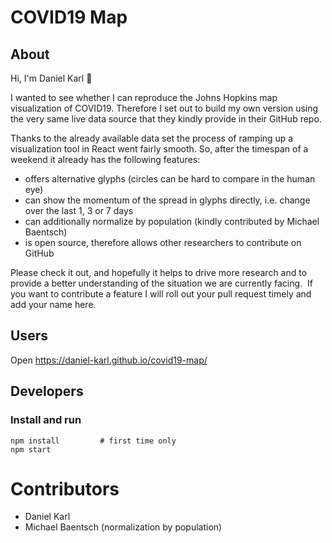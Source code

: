 # COVID19 Map

## About

Hi, I'm Daniel Karl 👋

I wanted to see whether I can reproduce the Johns Hopkins map visualization of COVID19. Therefore I set out to build my own version using the very same live data source that they kindly provide in their GitHub repo.

Thanks to the already available data set the process of ramping up a visualization tool in React went fairly smooth. So, after the timespan of a weekend it already has the following features:

- offers alternative glyphs (circles can be hard to compare in the human eye)
- can show the momentum of the spread in glyphs directly, i.e. change over the last 1, 3 or 7 days
- can additionally normalize by population (kindly contributed by Michael Baentsch)
- is open source, therefore allows other researchers to contribute on GitHub

Please check it out, and hopefully it helps to drive more research and to provide a better understanding of the situation we are currently facing. 
If you want to contribute a feature I will roll out your pull request timely and add your name here.

## Users
Open https://daniel-karl.github.io/covid19-map/

## Developers
### Install and run
```
npm install         # first time only
npm start
```

# Contributors
- Daniel Karl
- Michael Baentsch (normalization by population)
